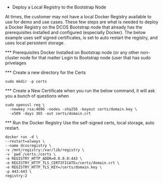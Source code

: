 * Deploy a Local Registry to the Bootstrap Node

At times, the customer may not have a local Docker Registry available to use for demo and use cases.  These few steps are what is needed to deploy a Docker Registry on the DCOS Bootstrap node that already has the prerequisites installed and configured (especially Docker).  The below example uses self signed certificates, is set to auto restart the registry, and uses local persistent storage.

*** Prerequisites
Docker Installed on Bootstrap node (or any other non-cluster node for that matter
Login to Bootstrap node (user that has sudo privelages


*** Create a new directory for the Certs

```
sudo mkdir -p certs
```

*** Create a New Certificate
when you run the below command, it will ask you a bunch of questions when 

```
sudo openssl req \
  -newkey rsa:4096 -nodes -sha256 -keyout certs/domain.key \
  -x509 -days 365 -out certs/domain.crt
```


*** Run the Docker Registry
Use the self-signed certs, local storage, auto restart.

```
docker run -d \
--restart=always \
--name dcosregistry \
-v /mnt/registry:/var/lib/registry \
-v `pwd`/certs:/certs \
-e REGISTRY_HTTP_ADDR=0.0.0.0:443 \
-e REGISTRY_HTTP_TLS_CERTIFICATE=/certs/domain.crt \
-e REGISTRY_HTTP_TLS_KEY=/certs/domain.key \
-p 443:443 \
registry:2
```
 
